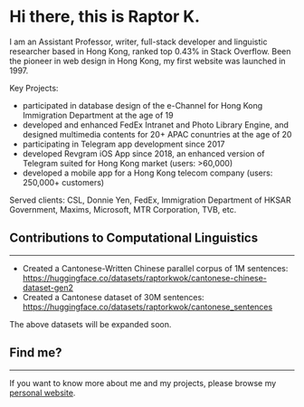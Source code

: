 # Hi there, this is Raptor K.

I am an Assistant Professor, writer, full-stack developer and linguistic researcher based in Hong Kong, ranked top 0.43% in Stack Overflow. Been the pioneer in web design in Hong Kong, my first website was launched in 1997.

Key Projects:
- participated in database design of the e-Channel for Hong Kong Immigration Department at the age of 19
- developed and enhanced FedEx Intranet and Photo Library Engine, and designed multimedia contents for 20+ APAC conuntries at the age of 20
- participating in Telegram app development since 2017
- developed Revgram iOS App since 2018, an enhanced version of Telegram suited for Hong Kong market (users: >60,000)
- developed a mobile app for a Hong Kong telecom company (users: 250,000+ customers)

Served clients:
CSL, Donnie Yen, FedEx, Immigration Department of HKSAR Government, Maxims, Microsoft, MTR Corporation, TVB, etc.

## Contributions to Computational Linguistics
---
- Created a Cantonese-Written Chinese parallel corpus of 1M sentences: https://huggingface.co/datasets/raptorkwok/cantonese-chinese-dataset-gen2
- Created a Cantonese dataset of 30M sentences: https://huggingface.co/datasets/raptorkwok/cantonese_sentences

The above datasets will be expanded soon.

## Find me?
---
If you want to know more about me and my projects, please browse my [personal website](https://raptor.hk).
